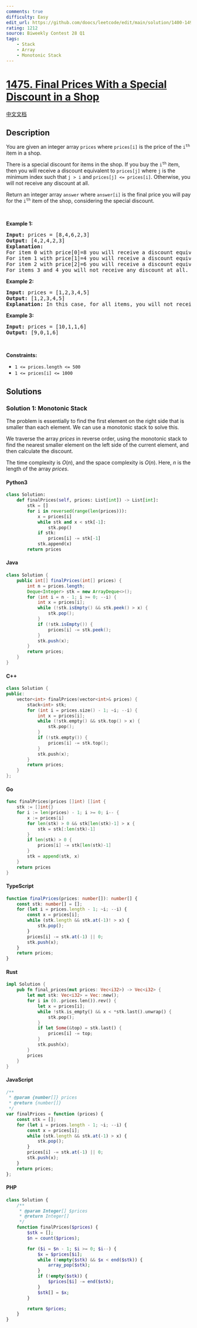 ```yaml
---
comments: true
difficulty: Easy
edit_url: https://github.com/doocs/leetcode/edit/main/solution/1400-1499/1475.Final%20Prices%20With%20a%20Special%20Discount%20in%20a%20Shop/README_EN.md
rating: 1212
source: Biweekly Contest 28 Q1
tags:
    - Stack
    - Array
    - Monotonic Stack
---
```


<!-- problem:start -->

# [1475. Final Prices With a Special Discount in a Shop](https://leetcode.com/problems/final-prices-with-a-special-discount-in-a-shop)

[中文文档](/solution/1400-1499/1475.Final%20Prices%20With%20a%20Special%20Discount%20in%20a%20Shop/README.md)

## Description

<!-- description:start -->

<p>You are given an integer array <code>prices</code> where <code>prices[i]</code> is the price of the <code>i<sup>th</sup></code> item in a shop.</p>

<p>There is a special discount for items in the shop. If you buy the <code>i<sup>th</sup></code> item, then you will receive a discount equivalent to <code>prices[j]</code> where <code>j</code> is the minimum index such that <code>j &gt; i</code> and <code>prices[j] &lt;= prices[i]</code>. Otherwise, you will not receive any discount at all.</p>

<p>Return an integer array <code>answer</code> where <code>answer[i]</code> is the final price you will pay for the <code>i<sup>th</sup></code> item of the shop, considering the special discount.</p>

<p>&nbsp;</p>
<p><strong class="example">Example 1:</strong></p>

<pre>
<strong>Input:</strong> prices = [8,4,6,2,3]
<strong>Output:</strong> [4,2,4,2,3]
<strong>Explanation:</strong>
For item 0 with price[0]=8 you will receive a discount equivalent to prices[1]=4, therefore, the final price you will pay is 8 - 4 = 4.
For item 1 with price[1]=4 you will receive a discount equivalent to prices[3]=2, therefore, the final price you will pay is 4 - 2 = 2.
For item 2 with price[2]=6 you will receive a discount equivalent to prices[3]=2, therefore, the final price you will pay is 6 - 2 = 4.
For items 3 and 4 you will not receive any discount at all.
</pre>

<p><strong class="example">Example 2:</strong></p>

<pre>
<strong>Input:</strong> prices = [1,2,3,4,5]
<strong>Output:</strong> [1,2,3,4,5]
<strong>Explanation:</strong> In this case, for all items, you will not receive any discount at all.
</pre>

<p><strong class="example">Example 3:</strong></p>

<pre>
<strong>Input:</strong> prices = [10,1,1,6]
<strong>Output:</strong> [9,0,1,6]
</pre>

<p>&nbsp;</p>
<p><strong>Constraints:</strong></p>

<ul>
	<li><code>1 &lt;= prices.length &lt;= 500</code></li>
	<li><code>1 &lt;= prices[i] &lt;= 1000</code></li>
</ul>

<!-- description:end -->

## Solutions

<!-- solution:start -->

### Solution 1: Monotonic Stack

The problem is essentially to find the first element on the right side that is smaller than each element. We can use a monotonic stack to solve this.

We traverse the array $\textit{prices}$ in reverse order, using the monotonic stack to find the nearest smaller element on the left side of the current element, and then calculate the discount.

The time complexity is $O(n)$, and the space complexity is $O(n)$. Here, $n$ is the length of the array $\textit{prices}$.

<!-- tabs:start -->

#### Python3

```python
class Solution:
    def finalPrices(self, prices: List[int]) -> List[int]:
        stk = []
        for i in reversed(range(len(prices))):
            x = prices[i]
            while stk and x < stk[-1]:
                stk.pop()
            if stk:
                prices[i] -= stk[-1]
            stk.append(x)
        return prices
```

#### Java

```java
class Solution {
    public int[] finalPrices(int[] prices) {
        int n = prices.length;
        Deque<Integer> stk = new ArrayDeque<>();
        for (int i = n - 1; i >= 0; --i) {
            int x = prices[i];
            while (!stk.isEmpty() && stk.peek() > x) {
                stk.pop();
            }
            if (!stk.isEmpty()) {
                prices[i] -= stk.peek();
            }
            stk.push(x);
        }
        return prices;
    }
}
```

#### C++

```cpp
class Solution {
public:
    vector<int> finalPrices(vector<int>& prices) {
        stack<int> stk;
        for (int i = prices.size() - 1; ~i; --i) {
            int x = prices[i];
            while (!stk.empty() && stk.top() > x) {
                stk.pop();
            }
            if (!stk.empty()) {
                prices[i] -= stk.top();
            }
            stk.push(x);
        }
        return prices;
    }
};
```

#### Go

```go
func finalPrices(prices []int) []int {
	stk := []int{}
    for i := len(prices) - 1; i >= 0; i-- {
        x := prices[i]
        for len(stk) > 0 && stk[len(stk)-1] > x {
            stk = stk[:len(stk)-1]
        }
        if len(stk) > 0 {
            prices[i] -= stk[len(stk)-1]
        }
        stk = append(stk, x)
    }
    return prices
}
```

#### TypeScript

```ts
function finalPrices(prices: number[]): number[] {
    const stk: number[] = [];
    for (let i = prices.length - 1; ~i; --i) {
        const x = prices[i];
        while (stk.length && stk.at(-1)! > x) {
            stk.pop();
        }
        prices[i] -= stk.at(-1) || 0;
        stk.push(x);
    }
    return prices;
}
```

#### Rust

```rust
impl Solution {
    pub fn final_prices(mut prices: Vec<i32>) -> Vec<i32> {
        let mut stk: Vec<i32> = Vec::new();
        for i in (0..prices.len()).rev() {
            let x = prices[i];
            while !stk.is_empty() && x < *stk.last().unwrap() {
                stk.pop();
            }
            if let Some(&top) = stk.last() {
                prices[i] -= top;
            }
            stk.push(x);
        }
        prices
    }
}
```

#### JavaScript

```js
/**
 * @param {number[]} prices
 * @return {number[]}
 */
var finalPrices = function (prices) {
    const stk = [];
    for (let i = prices.length - 1; ~i; --i) {
        const x = prices[i];
        while (stk.length && stk.at(-1) > x) {
            stk.pop();
        }
        prices[i] -= stk.at(-1) || 0;
        stk.push(x);
    }
    return prices;
};
```

#### PHP

```php
class Solution {
    /**
     * @param Integer[] $prices
     * @return Integer[]
     */
    function finalPrices($prices) {
        $stk = [];
        $n = count($prices);

        for ($i = $n - 1; $i >= 0; $i--) {
            $x = $prices[$i];
            while (!empty($stk) && $x < end($stk)) {
                array_pop($stk);
            }
            if (!empty($stk)) {
                $prices[$i] -= end($stk);
            }
            $stk[] = $x;
        }

        return $prices;
    }
}
```

<!-- tabs:end -->

<!-- solution:end -->

<!-- problem:end -->

